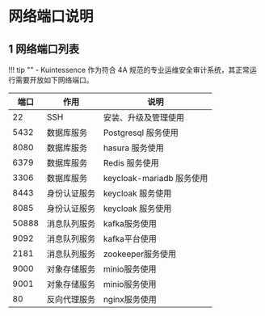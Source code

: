 # 网络端口说明

## 1 网络端口列表
!!! tip ""
    - Kuintessence 作为符合 4A 规范的专业运维安全审计系统，其正常运行需要开放如下网络端口。

| 端口 | 作用 | 说明 |
| --- | --- | --- |
| 22 | SSH | 安装、升级及管理使用 |
| 5432 | 数据库服务 | Postgresql 服务使用 |
| 8080 | 数据库服务 | hasura 服务使用 |
| 6379 | 数据库服务 | Redis 服务使用 |
| 3306 | 数据库服务 | keycloak-mariadb 服务使用 |
| 8443 | 身份认证服务 | keycloak 服务使用 |
| 8085 | 身份认证服务 | keycloak 服务使用 |
| 50888 | 消息队列服务 | kafka服务使用 |
| 9092 | 消息队列服务 | kafka平台使用 |
| 2181 | 消息队列服务 | zookeeper服务使用 |
| 9000 | 对象存储服务 | minio服务使用 |
| 9001 | 对象存储服务 | minio服务使用 |
| 80 | 反向代理服务 | nginx服务使用 |


